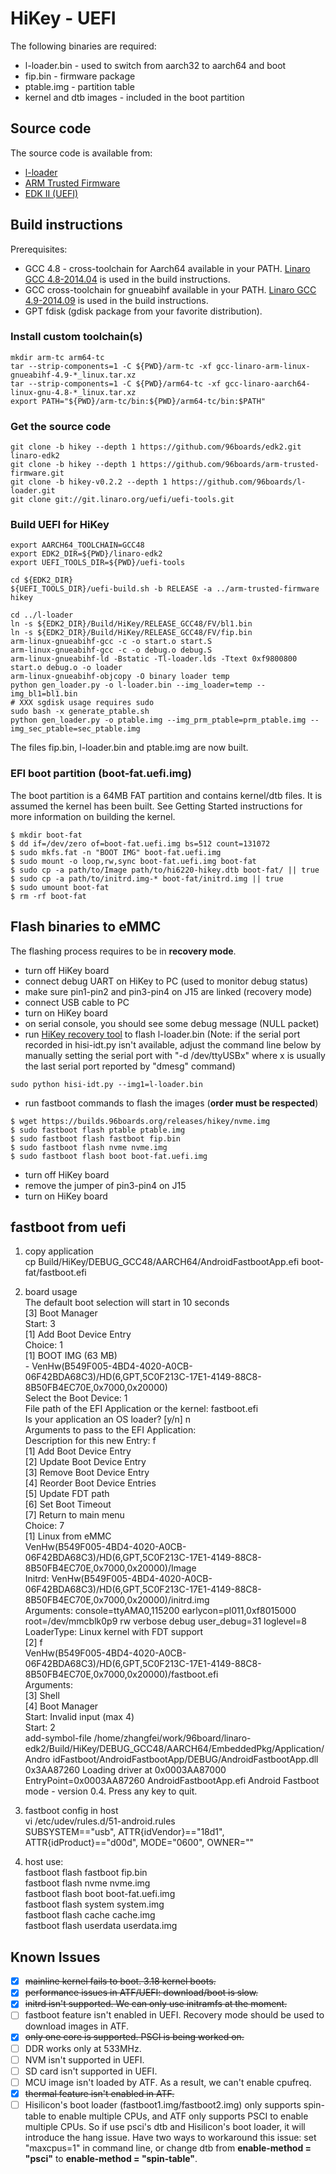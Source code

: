 # HiKey - UEFI

The following binaries are required:
* l-loader.bin - used to switch from aarch32 to aarch64 and boot
* fip.bin - firmware package
* ptable.img  - partition table
* kernel and dtb images - included in the boot partition

## Source code

The source code is available from:
* [l-loader](https://github.com/96boards/l-loader)
* [ARM Trusted Firmware](https://github.com/96boards/arm-trusted-firmware)
* [EDK II (UEFI)](https://github.com/96boards/edk2)

## Build instructions

Prerequisites:
* GCC 4.8 - cross-toolchain for Aarch64 available in your PATH. [Linaro GCC 4.8-2014.04](http://releases.linaro.org/14.04/components/toolchain/binaries/gcc-linaro-aarch64-linux-gnu-4.8-2014.04_linux.tar.xz) is used in the build instructions.
* GCC cross-toolchain for gnueabihf available in your PATH. [Linaro GCC 4.9-2014.09](http://releases.linaro.org/14.09/components/toolchain/binaries/gcc-linaro-arm-linux-gnueabihf-4.9-2014.09_linux.tar.xz) is used in the build instructions.
* GPT fdisk (gdisk package from your favorite distribution).

### Install custom toolchain(s)

```shell
mkdir arm-tc arm64-tc
tar --strip-components=1 -C ${PWD}/arm-tc -xf gcc-linaro-arm-linux-gnueabihf-4.9-*_linux.tar.xz
tar --strip-components=1 -C ${PWD}/arm64-tc -xf gcc-linaro-aarch64-linux-gnu-4.8-*_linux.tar.xz
export PATH="${PWD}/arm-tc/bin:${PWD}/arm64-tc/bin:$PATH"
```

### Get the source code

```shell
git clone -b hikey --depth 1 https://github.com/96boards/edk2.git linaro-edk2
git clone -b hikey --depth 1 https://github.com/96boards/arm-trusted-firmware.git
git clone -b hikey-v0.2.2 --depth 1 https://github.com/96boards/l-loader.git
git clone git://git.linaro.org/uefi/uefi-tools.git
```

### Build UEFI for HiKey

```shell
export AARCH64_TOOLCHAIN=GCC48
export EDK2_DIR=${PWD}/linaro-edk2
export UEFI_TOOLS_DIR=${PWD}/uefi-tools

cd ${EDK2_DIR}
${UEFI_TOOLS_DIR}/uefi-build.sh -b RELEASE -a ../arm-trusted-firmware hikey

cd ../l-loader
ln -s ${EDK2_DIR}/Build/HiKey/RELEASE_GCC48/FV/bl1.bin
ln -s ${EDK2_DIR}/Build/HiKey/RELEASE_GCC48/FV/fip.bin
arm-linux-gnueabihf-gcc -c -o start.o start.S
arm-linux-gnueabihf-gcc -c -o debug.o debug.S
arm-linux-gnueabihf-ld -Bstatic -Tl-loader.lds -Ttext 0xf9800800 start.o debug.o -o loader
arm-linux-gnueabihf-objcopy -O binary loader temp
python gen_loader.py -o l-loader.bin --img_loader=temp --img_bl1=bl1.bin
# XXX sgdisk usage requires sudo
sudo bash -x generate_ptable.sh
python gen_loader.py -o ptable.img --img_prm_ptable=prm_ptable.img --img_sec_ptable=sec_ptable.img
```

The files fip.bin, l-loader.bin and ptable.img are now built.

### EFI boot partition (boot-fat.uefi.img)

The boot partition is a 64MB FAT partition and contains kernel/dtb files. It is assumed the kernel has been built. See Getting Started instructions for more information on building the kernel.

```shell
$ mkdir boot-fat
$ dd if=/dev/zero of=boot-fat.uefi.img bs=512 count=131072
$ sudo mkfs.fat -n "BOOT IMG" boot-fat.uefi.img
$ sudo mount -o loop,rw,sync boot-fat.uefi.img boot-fat
$ sudo cp -a path/to/Image path/to/hi6220-hikey.dtb boot-fat/ || true
$ sudo cp -a path/to/initrd.img-* boot-fat/initrd.img || true
$ sudo umount boot-fat
$ rm -rf boot-fat
```

## Flash binaries to eMMC

The flashing process requires to be in **recovery mode**.

* turn off HiKey board
* connect debug UART on HiKey to PC (used to monitor debug status)
* make sure pin1-pin2 and pin3-pin4 on J15 are linked (recovery mode)
* connect USB cable to PC
* turn on HiKey board
* on serial console, you should see some debug message (NULL packet)
* run [HiKey recovery tool](https://raw.githubusercontent.com/96boards/burn-boot/master/hisi-idt.py) to flash l-loader.bin (Note: if the serial port recorded in hisi-idt.py isn't available, adjust the command line below by manually setting the serial port with "-d /dev/ttyUSBx" where x is usually the last serial port reported by "dmesg" command)
```shell
sudo python hisi-idt.py --img1=l-loader.bin
```
* run fastboot commands to flash the images (**order must be respected**)
```shell
$ wget https://builds.96boards.org/releases/hikey/nvme.img
$ sudo fastboot flash ptable ptable.img
$ sudo fastboot flash fastboot fip.bin
$ sudo fastboot flash nvme nvme.img
$ sudo fastboot flash boot boot-fat.uefi.img
```
* turn off HiKey board
* remove the jumper of pin3-pin4 on J15
* turn on HiKey board


## fastboot from uefi

1. copy application  
cp Build/HiKey/DEBUG_GCC48/AARCH64/AndroidFastbootApp.efi boot-fat/fastboot.efi  

2. board usage  
The default boot selection will start in  10 seconds  
[3] Boot Manager  
Start: 3  
[1] Add Boot Device Entry  
Choice: 1  
[1] BOOT IMG (63 MB)  
        - VenHw(B549F005-4BD4-4020-A0CB-06F42BDA68C3)/HD(6,GPT,5C0F213C-17E1-4149-88C8-8B50FB4EC70E,0x7000,0x20000)  
        Select the Boot Device: 1  
        File path of the EFI Application or the kernel: fastboot.efi  
        Is your application an OS loader? [y/n] n  
        Arguments to pass to the EFI Application:  
        Description for this new Entry: f  
[1] Add Boot Device Entry  
[2] Update Boot Device Entry  
[3] Remove Boot Device Entry  
[4] Reorder Boot Device Entries  
[5] Update FDT path  
[6] Set Boot Timeout  
[7] Return to main menu  
Choice: 7  
[1] Linux from eMMC  
VenHw(B549F005-4BD4-4020-A0CB-06F42BDA68C3)/HD(6,GPT,5C0F213C-17E1-4149-88C8-8B50FB4EC70E,0x7000,0x20000)/Image  
Initrd: VenHw(B549F005-4BD4-4020-A0CB-06F42BDA68C3)/HD(6,GPT,5C0F213C-17E1-4149-88C8-8B50FB4EC70E,0x7000,0x20000)/initrd.img  
Arguments: console=ttyAMA0,115200 earlycon=pl011,0xf8015000 root=/dev/mmcblk0p9 rw verbose debug user_debug=31 loglevel=8  
LoaderType: Linux kernel with FDT support  
[2] f  
VenHw(B549F005-4BD4-4020-A0CB-06F42BDA68C3)/HD(6,GPT,5C0F213C-17E1-4149-88C8-8B50FB4EC70E,0x7000,0x20000)/fastboot.efi  
Arguments:  
[3] Shell  
[4] Boot Manager  
Start: Invalid input (max 4)  
Start: 2  
add-symbol-file /home/zhangfei/work/96board/linaro-edk2/Build/HiKey/DEBUG_GCC48/AARCH64/EmbeddedPkg/Application/Andro
idFastboot/AndroidFastbootApp/DEBUG/AndroidFastbootApp.dll 0x3AA87260
Loading driver at 0x0003AA87000 EntryPoint=0x0003AA87260 AndroidFastbootApp.efi
Android Fastboot mode - version 0.4. Press any key to quit.  

3. fastboot config in host  
vi /etc/udev/rules.d/51-android.rules  
SUBSYSTEM=="usb", ATTR{idVendor}=="18d1", ATTR{idProduct}=="d00d", MODE="0600", OWNER=""  

4. host use:  
fastboot flash fastboot fip.bin  
fastboot flash nvme nvme.img  
fastboot flash boot boot-fat.uefi.img  
fastboot flash system system.img  
fastboot flash cache cache.img  
fastboot flash userdata userdata.img  


## Known Issues

* [x] ~~mainline kernel fails to boot. 3.18 kernel boots.~~
* [x] ~~performance issues in ATF/UEFI: download/boot is slow.~~
* [x] ~~initrd isn't supported. We can only use initramfs at the moment.~~
* [ ] fastboot feature isn't enabled in UEFI. Recovery mode should be used to download images in ATF.
* [x] ~~only one core is supported. PSCI is being worked on.~~
* [ ] DDR works only at 533MHz.
* [ ] NVM isn't supported in UEFI.
* [ ] SD card isn't supported in UEFI.
* [ ] MCU image isn't loaded by ATF. As a result, we can't enable cpufreq.
* [x] ~~thermal feature isn't enabled in ATF.~~
* [ ] Hisilicon's boot loader (fastboot1.img/fastboot2.img) only supports spin-table to enable multiple CPUs, and ATF only supports PSCI to enable multiple CPUs. So if use psci's dtb and Hisilicon's boot loader, it will introduce the hang issue. Have two ways to workaround this issue: set "maxcpus=1" in command line, or change dtb from **enable-method = "psci"** to **enable-method = "spin-table"**.